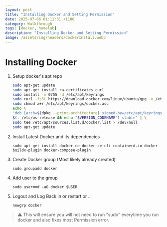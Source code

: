 ```yaml
---
layout: post
title: "Installing Docker and Setting Permission"
date: 2025-07-06 01:11:31 +1100
category: Walkthrough
tags: [docker, homelab]
description: "Installing Docker and Setting Permission"
image: /assets/img/headers/dockerInstall.webp
---
```



# Installing Docker

1. Setup docker's apt repo

    ```Bash
    sudo apt-get update
    sudo apt-get install ca-certificates curl
    sudo install -m 0755 -d /etc/apt/keyrings
    sudo curl -fsSL https://download.docker.com/linux/ubuntu/gpg -o /etc/apt/keyrings/docker.asc
    sudo chmod a+r /etc/apt/keyrings/docker.asc
    echo \
    "deb [arch=$(dpkg --print-architecture) signed-by=/etc/apt/keyrings/docker.asc] https://download.docker.com/linux/ubuntu \
    $(. /etc/os-release && echo "$VERSION_CODENAME") stable" | \
    sudo tee /etc/apt/sources.list.d/docker.list > /dev/null
    sudo apt-get update
    ```

2. Install Latest Docker and its dependencies

    `sudo apt-get install docker-ce docker-ce-cli containerd.io docker-buildx-plugin docker-compose-plugin`

3. Create Docker group (Most likely already created)

    `sudo groupadd docker`


4. Add user to the group

    `sudo usermod -aG docker $USER`


5. Logout and Log Back in or restart or ..
	
    `newgrp docker`



> ⚠️ This will ensure you will not need to run "sudo" everytime you run docker and also fixes most Permission error.


